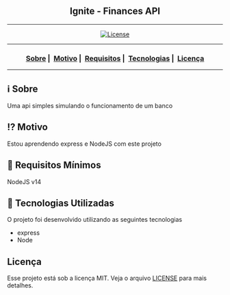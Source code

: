 <h2 align="center">Ignite - Finances API</h2>

___




<p align="center">
  <a href="LICENSE">
    <img alt="License" src="https://img.shields.io/badge/license-MIT-%23F8952D">
  </a>
</p>

___

<h3 align="center">
  <a href="#information_source-sobre">Sobre</a>&nbsp;|&nbsp;
  <a href="#interrobang-motivo">Motivo</a>&nbsp;|&nbsp;
  <a href="#seedling-requisitos-mínimos">Requisitos</a>&nbsp;|&nbsp;
  <a href="#rocket-tecnologias-utilizadas">Tecnologias</a>&nbsp;|&nbsp;
  <a href="#licença">Licença</a>
</h3>

___


## :information_source: Sobre

Uma api simples simulando o funcionamento de um banco

## :interrobang: Motivo

Estou aprendendo express e NodeJS com este projeto

## :seedling: Requisitos Mínimos

NodeJS v14

## :rocket: Tecnologias Utilizadas 

O projeto foi desenvolvido utilizando as seguintes tecnologias

- express
- Node


## Licença 

Esse projeto está sob a licença MIT. Veja o arquivo [LICENSE](LICENSE) para mais detalhes.
